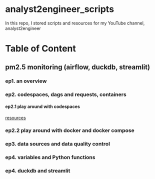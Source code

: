 # analyst2engineer_scripts
In this repo, I stored scripts and resources for my YouTube channel, analyst2engineer

# Table of Content
## pm2.5 monitoring (airflow, duckdb, streamlit)
### ep1. an overview
### ep2. codespaces, dags and requests, containers
#### ep2.1 play around with codespaces 
[resources](https://github.com/xiangivyli/analyst2engineer_scripts/blob/main/pm25_ep2.1_codespaces.md)

### ep2.2 play around with docker and docker compose


### ep3. data sources and data quality control
### ep4. variables and Python functions
### ep4. duckdb and streamlit
